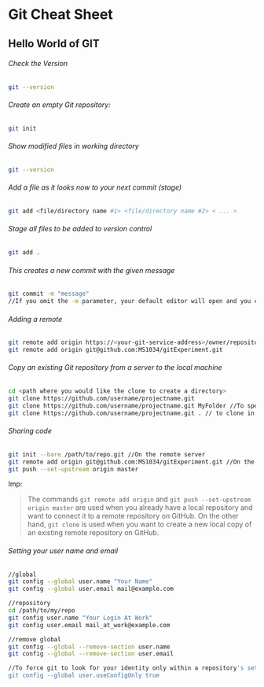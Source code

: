 # Git Cheat Sheet

## Hello World of GIT 

###### Check the Version

```bash
git --version
```

###### Create an empty Git repository:  

```bash
git init
```

###### Show modified files in working directory

```bash
git --version
```

###### Add a file as it looks now to your next commit (stage)

```bash
git add <file/directory name #1> <file/directory name #2> < ... >
```

###### Stage all files to be added to version control

```bash
git add .
```

  ###### This creates a new commit with the given message  

```bash
git commit -m "message"
//If you omit the -m parameter, your default editor will open and you can edit and save the commit message there.
```

######  Adding a remote  

```bash
git remote add origin https://<your-git-service-address>/owner/repository.git
git remote add origin git@github.com:MS1034/gitExperiment.git
```

###### Copy an existing Git repository from a server to the local machine  

```bash
cd <path where you would like the clone to create a directory>
git clone https://github.com/username/projectname.git
git clone https://github.com/username/projectname.git MyFolder //To specify a different name of the directory, e.g. MyFolder:
git clone https://github.com/username/projectname.git . // to clone in the current directory:
```

###### Sharing code  

```bash
git init --bare /path/to/repo.git //On the remote server
git remote add origin git@github.com:MS1034/gitExperiment.git //On the local machine than --set-upstream (or -u)
git push --set-upstream origin master
```

Imp:

> The commands `git remote add origin` and `git push --set-upstream origin master` are used when you already have a local repository and want to connect it to a remote repository on GitHub. On the other hand, `git clone` is used when you want to create a new local copy of an existing remote repository on GitHub.

###### Setting your user name and email  

```bash
//global
git config --global user.name "Your Name"
git config --global user.email mail@example.com

//repository
cd /path/to/my/repo
git config user.name "Your Login At Work"
git config user.email mail_at_work@example.com

//remove global
git config --global --remove-section user.name
git config --global --remove-section user.email

//To force git to look for your identity only within a repository's settings, not in the global config:
git config --global user.useConfigOnly true
```



